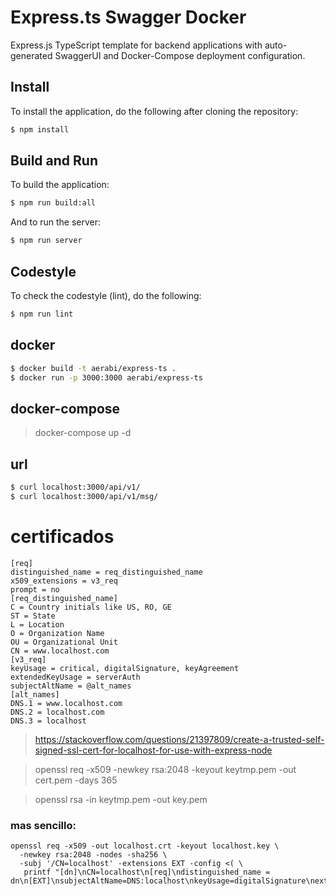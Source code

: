 # Express.ts Swagger Docker
Express.js TypeScript template for backend applications with auto-generated SwaggerUI and Docker-Compose deployment configuration.

## Install
To install the application, do the following after cloning the repository:
```bash
$ npm install
```

## Build and Run
To build the application:
```bash
$ npm run build:all
```

And to run the server:
```bash
$ npm run server
```

## Codestyle
To check the codestyle (lint), do the following:
```bash
$ npm run lint
```

## docker

```bash
$ docker build -t aerabi/express-ts .
$ docker run -p 3000:3000 aerabi/express-ts
```

## docker-compose
>docker-compose up -d

## url
```bash
$ curl localhost:3000/api/v1/
$ curl localhost:3000/api/v1/msg/
```

# certificados

```
[req]
distinguished_name = req_distinguished_name
x509_extensions = v3_req
prompt = no
[req_distinguished_name]
C = Country initials like US, RO, GE
ST = State
L = Location
O = Organization Name
OU = Organizational Unit 
CN = www.localhost.com
[v3_req]
keyUsage = critical, digitalSignature, keyAgreement
extendedKeyUsage = serverAuth
subjectAltName = @alt_names
[alt_names]
DNS.1 = www.localhost.com
DNS.2 = localhost.com
DNS.3 = localhost
```

> https://stackoverflow.com/questions/21397809/create-a-trusted-self-signed-ssl-cert-for-localhost-for-use-with-express-node

> openssl req -x509 -newkey rsa:2048 -keyout keytmp.pem -out cert.pem -days 365

> openssl rsa -in keytmp.pem -out key.pem


### mas sencillo:

```
openssl req -x509 -out localhost.crt -keyout localhost.key \
  -newkey rsa:2048 -nodes -sha256 \
  -subj '/CN=localhost' -extensions EXT -config <( \
   printf "[dn]\nCN=localhost\n[req]\ndistinguished_name = dn\n[EXT]\nsubjectAltName=DNS:localhost\nkeyUsage=digitalSignature\nextendedKeyUsage=serverAuth")
```

